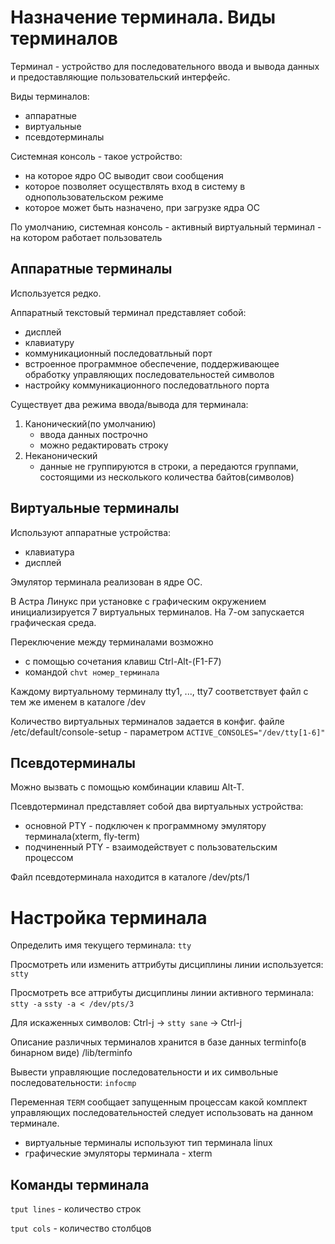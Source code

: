 # Назначение терминала. Виды терминалов

Терминал - устройство для последовательного ввода и вывода данных и предоставляющие пользовательский интерфейс.

Виды терминалов:
- аппаратные
- виртуальные
- псевдотерминалы

Системная консоль - такое устройство:
- на которое ядро ОС выводит свои сообщения
- которое позволяет осуществлять вход в систему в однопользовательском режиме
- которое может быть назначено, при загрузке ядра ОС

По умолчанию, системная консоль - активный виртуальный терминал - на котором работает пользователь

## Аппаратные терминалы

Используется редко.

Аппаратный текстовый терминал представляет собой:
- дисплей
- клавиатуру
- коммуникационный последоватльный порт
- встроенное программное обеспечение, поддерживающее обработку управляющих последовательностей символов
- настройку коммуникационного последоватльного порта

Существует два режима ввода/вывода для терминала:
1) Канонический(по умолчанию)
    - ввода данных построчно
    - можно редактировать строку
2) Неканонический
    - данные не группируются в строки, а передаются группами, состоящими из несколького количества байтов(символов)

## Виртуальные терминалы

Используют аппаратные устройства:
- клавиатура
- дисплей

Эмулятор терминала реализован в ядре ОС.

В Астра Линукс при установке с графическим окружением инициализируется 7 виртуальных терминалов. На 7-ом запускается
графическая среда.

Переключение между терминалами возможно
- с помощью сочетания клавиш Ctrl-Alt-(F1-F7)
- командой `chvt номер_терминала`

Каждому виртуальному терминалу tty1, ..., tty7 соответствует файл с тем же именем в каталоге /dev

Количество виртуальных терминалов задается в конфиг. файле /etc/default/console-setup - параметром `ACTIVE_CONSOLES="/dev/tty[1-6]"`

## Псевдотерминалы

Можно вызвать с помощью комбинации клавиш Alt-T.

Псевдотерминал представляет собой два виртуальных устройства:
- основной PTY - подключен к программному эмулятору терминала(xterm, fly-term)
- подчиненный PTY - взаимодействует с пользовательским процессом

Файл псевдотерминала находится в каталоге /dev/pts/1

# Настройка терминала

Определить имя текущего терминала:
`tty`

Просмотреть или изменить аттрибуты дисциплины линии используется:
`stty`

Просмотреть все аттрибуты дисциплины линии активного терминала:
`stty -a`
`ssty -a < /dev/pts/3`

Для искаженных символов:
Ctrl-j -> `stty sane` -> Ctrl-j

Описание различных терминалов хранится в базе данных terminfo(в бинарном виде)
/lib/terminfo

Вывести управляющие последовательности и их символьные последовательности:
`infocmp`

Переменная `TERM` сообщает запущенным процессам какой комплект управляющих последовательностей следует использовать
на данном терминале.
- виртуальные терминалы используют тип терминала linux
- графические эмуляторы терминала - xterm

## Команды терминала

`tput lines` - количество строк

`tput cols` - количество столбцов

